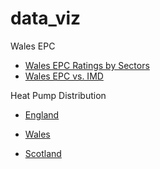 # data_viz

Wales EPC 

- <a href="Wales_EPC.html" title="Wales EPC">Wales EPC Ratings by Sectors</a>
- <a href="Wales_EPC_IMD.html" title="Wales EPC IMD">Wales EPC vs. IMD</a>

Heat Pump Distribution

- <a href="Heat_Pumps_England.html" title="England">England</a>

- <a href="Heat_Pumps_Wales.html" title="Wales">Wales</a>

- <a href="Heat_Pumps_Scotland.html" title="Scotland">Scotland</a>

  

